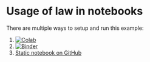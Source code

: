 # Usage of law in notebooks

There are multiple ways to setup and run this example:

1. [![Colab](https://colab.research.google.com/assets/colab-badge.svg)](https://colab.research.google.com/github/riga/law/blob/master/examples/notebooks/example.ipynb)
2. [![Binder](https://mybinder.org/badge_logo.svg)](https://mybinder.org/v2/gh/riga/law/master?filepath=examples/notebooks/example.ipynb)
3. [Static notebook on GitHub](https://github.com/riga/law/blob/master/examples/notebooks/example.ipynb)
